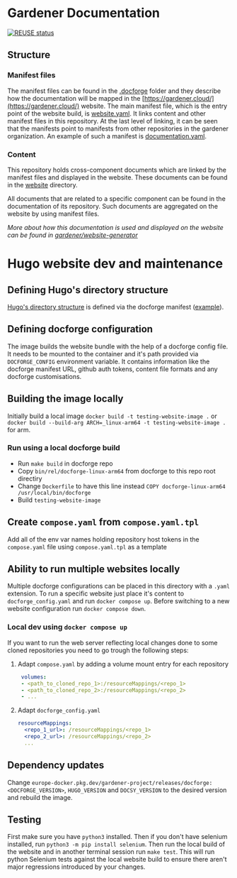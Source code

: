 # Gardener Documentation
[![REUSE status](https://api.reuse.software/badge/github.com/gardener/documentation)](https://api.reuse.software/info/github.com/gardener/documentation)

## Structure

### Manifest files

The manifest files can be found in the [.docforge](https://github.com/gardener/documentation/tree/master/.docforge) folder and they describe how the documentation will be mapped in the [https://gardener.cloud/](https://gardener.cloud/) website. The main manifest file, which is the entry point of the website build, is [website.yaml](https://github.com/gardener/documentation/blob/master/.docforge/website.yaml). It links content and other manifest files in this repository.
At the last level of linking, it can be seen that the manifests point to manifests from other repositories in the gardener organization. An example of such a manifest is [documentation.yaml](https://github.com/gardener/documentation/blob/master/.docforge/documentation/documentation.yaml).

### Content
This repository holds cross-component documents which are linked by the manifest files and displayed in the website. These documents can be found in the [website](https://github.com/gardener/documentation/tree/master/website) directory.

All documents that are related to a specific component can be found in the documentation of its repository. Such documents are aggregated on the website by using manifest files.


*More about how this documentation is used and displayed on the website can be found in [gardener/website-generator](https://github.com/gardener/website-generator)*

# Hugo website dev and maintenance

## Defining Hugo's directory structure

[Hugo's directory structure](https://gohugo.io/getting-started/directory-structure/) is defined via the docforge manifest ([example](https://github.com/gardener/documentation/blob/master/.docforge/hugo.yaml)).

## Defining docforge configuration

The image builds the website bundle with the help of a docforge config file. It needs to be mounted to the container and it's path provided via `DOCFORGE_CONFIG` environment variable. It contains information like the docforge manifest URL, github auth tokens, content file formats and any docforge customisations.

## Building the image locally

Initially build a local image `docker build -t testing-website-image .` or `docker build --build-arg ARCH=_linux-arm64 -t testing-website-image .` for arm.

### Run using a local docforge build

- Run `make build` in docforge repo
- Copy `bin/rel/docforge-linux-arm64` from docforge to this repo root directiry
- Change `Dockerfile` to have this line instead `COPY docforge-linux-arm64 /usr/local/bin/docforge`
- Build `testing-website-image`

## Create `compose.yaml` from `compose.yaml.tpl`

Add all of the env var names holding repository host tokens in the `compose.yaml` file using `compose.yaml.tpl` as a template

## Ability to run multiple websites locally

Multiple docforge configurations can be placed in this directory with a `.yaml` extension. To run a specific website just place it's content to `docforge_config.yaml` and run `docker compose up`. Before switching to a new website configuration run `docker compose down`.

### Local dev using `docker compose up`

If you want to run the web server reflecting local changes done to some cloned repositories you need to go trough the following steps:

1. Adapt `compose.yaml` by adding a volume mount entry for each repository
   ```yaml
    volumes:
    - <path_to_cloned_repo_1>:/resourceMappings/<repo_1>
    - <path_to_cloned_repo_2>:/resourceMappings/<repo_2>
    - ...
   ```
2. Adapt `docforge_config.yaml`
   ```yaml
   resourceMappings:
     <repo_1_url>: /resourceMappings/<repo_1>
     <repo_2_url>: /resourceMappings/<repo_2>
     ...
   ```

## Dependency updates

Change `europe-docker.pkg.dev/gardener-project/releases/docforge:<DOCFORGE_VERSION>`, `HUGO_VERSION` and `DOCSY_VERSION` to the desired version and rebuild the image.

## Testing

First make sure you have `python3` installed. Then if you don't have selenium installed, run `python3 -m pip install selenium`.
Then run the local build of the website and in another terminal session run `make test`. This will run python Selenium tests against the local website build to ensure there aren't major regressions introduced by your changes.